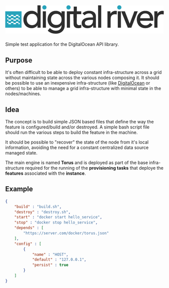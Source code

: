 # [![DigitalRiver](res/logo.png)](http://digitalriver.hive.pt)

Simple test application for the DigitalOcean API library.

## Purpose

It's often difficult to be able to deploy constant infra-structure across a grid without maintaining state across the various nodes composing it. It should be possible to use an inexpensive infra-structure (like [DigitalOcean](https://www.digitalocean.com/) or others) to be able to manage a grid infra-structure with minimal state in the nodes/machines.

## Idea

The concept is to build simple JSON based files that define the way the feature is configured/build and/or destroyed. A simple bash script file should run the various steps to build the feature in the machine.

It should be possible to "recover" the state of the node from it's local information, avoiding the need for a constant centralized data source managed state.

The main engine is named **Torus** and is deployed as part of the base infra-structure required for the running of the **provisioning tasks** that deploye the **features** associated with the **instance**.

## Example

```json
{
    "build" : "build.sh",
    "destroy" : "destroy.sh",
    "start" : "docker start hello_service",
    "stop" : "docker stop hello_service",
    "depends" : [
        "https://server.com/docker/torus.json"
    ],
    "config" : [
        {
            "name" : "HOST",
            "default" : "127.0.0.1",
            "persist" : true
        }
    ]
}
```
